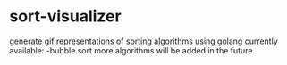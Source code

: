 # sort-visualizer
generate gif representations of sorting algorithms using golang
currently available:
-bubble sort
more algorithms will be added in the future
